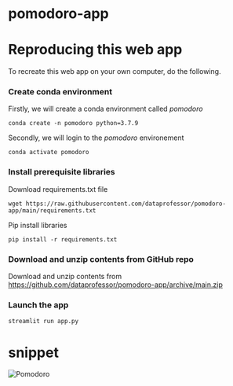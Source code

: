 # pomodoro-app




# Reproducing this web app
To recreate this web app on your own computer, do the following.

### Create conda environment
Firstly, we will create a conda environment called *pomodoro*
```
conda create -n pomodoro python=3.7.9
```
Secondly, we will login to the *pomodoro* environement
```
conda activate pomodoro
```
### Install prerequisite libraries

Download requirements.txt file

```
wget https://raw.githubusercontent.com/dataprofessor/pomodoro-app/main/requirements.txt

```

Pip install libraries
```
pip install -r requirements.txt
```
###  Download and unzip contents from GitHub repo

Download and unzip contents from https://github.com/dataprofessor/pomodoro-app/archive/main.zip

###  Launch the app

```
streamlit run app.py
```

# snippet

![Pomodoro](https://github.com/user-attachments/assets/5e9a5a42-434e-4803-ba39-a07845b86814)




